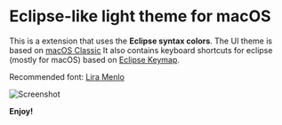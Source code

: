 # Eclipse-like light theme for macOS
This is a extension that uses the **Eclipse syntax colors**. The UI theme is based on [macOS Classic](https://marketplace.visualstudio.com/items?itemName=huacnlee.theme-macos-classic)
It also contains keyboard shortcuts for eclipse (mostly for macOS) based on [Eclipse Keymap](https://marketplace.visualstudio.com/items?itemName=alphabotsec.vscode-eclipse-keybindings).

Recommended font: [Lira Menlo](https://github.com/Lipfroy/Liga-Menlo)

![Screenshot](https://raw.githubusercontent.com/mojo2012/vscode-eclipse-theme/main/resources/screenshot.png "Screenshot")



**Enjoy!**